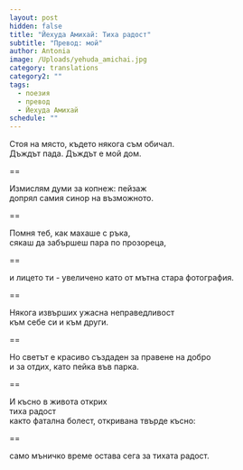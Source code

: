 ```yaml
---
layout: post
hidden: false
title: "Йехуда Амихай: Тиха радост"
subtitle: "Превод: мой"
author: Antonia
image: /Uploads/yehuda_amichai.jpg
category: translations
category2: ""
tags:
  - поезия
  - превод
  - Йехуда Амихай
schedule: ""
---
```

Стоя на място, където някога съм обичал.    
Дъждът пада. Дъждът е мой дом.

==

Измислям думи за копнеж: пейзаж   
допрял самия синор на възможното.

==

Помня теб, как махаше с ръка,   
сякаш да забършеш пара по прозореца,

==

и лицето ти - увеличено
като от мътна стара фотография.

==

Някога извърших ужасна неправедливост        
към себе си и към други.

==

Но светът е красиво създаден за правене на добро    
и за отдих, като пейка във парка. 

==

И късно в живота открих  
тиха радост  
както фатална болест, откривана твърде късно:  

==

само мъничко време остава сега за тихата радост.   